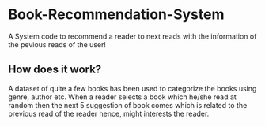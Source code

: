 # Book-Recommendation-System
A System code to recommend a reader to next reads with the information of the pevious reads of the user!
## How does it work?
A dataset of quite a few books has been used to categorize the books using genre, author etc. When a reader selects a book which he/she read at random then the next 5 suggestion of book comes which is related to the previous read of the reader hence, might interests the reader.
